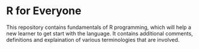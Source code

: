 # R for Everyone
This repository contains fundamentals of R programming, which will help a new learner to get start with the language. It contains additional comments, definitions and explaination of various terminologies that are involved.

